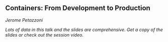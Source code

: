 ## Containers: From Development to Production
_Jerome Petazzoni_

_Lots of data in this talk and the slides are comprehensive.  Get a copy of the slides or check out the session video._
